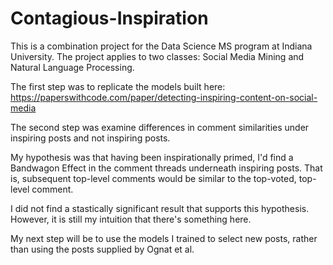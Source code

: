 # Contagious-Inspiration

This is a combination project for the Data Science MS program at Indiana University. The project applies to two classes: Social Media Mining and Natural Language Processing.

The first step was to replicate the models built here: https://paperswithcode.com/paper/detecting-inspiring-content-on-social-media

The second step was examine differences in comment similarities under inspiring posts and not inspiring posts.

My hypothesis was that having been inspirationally primed, I'd find a Bandwagon Effect in the comment threads underneath inspiring posts. That is, subsequent top-level comments would be similar to the top-voted, top-level comment.

I did not find a stastically significant result that supports this hypothesis. However, it is still my intuition that there's something here.

My next step will be to use the models I trained to select new posts, rather than using the posts supplied by Ognat et al.
